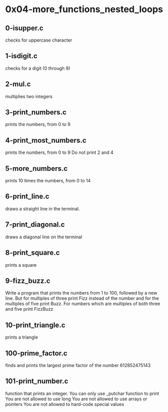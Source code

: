 # 0x04-more_functions_nested_loops

## 0-isupper.c
checks for uppercase character

## 1-isdigit.c
checks for a digit (0 through 9)

## 2-mul.c
multiplies two integers

## 3-print_numbers.c
prints the numbers, from 0 to 9

## 4-print_most_numbers.c
prints the numbers, from 0 to 9
Do not print 2 and 4

## 5-more_numbers.c
prints 10 times the numbers, from 0 to 14

## 6-print_line.c
draws a straight line in the terminal.

## 7-print_diagonal.c
draws a diagonal line on the terminal

## 8-print_square.c
prints a square

## 9-fizz_buzz.c
Write a program that prints the numbers from 1 to 100, followed by a new line.
But for multiples of three print Fizz instead of the number and for the multiples of five print Buzz.
For numbers which are multiples of both three and five print FizzBuzz

## 10-print_triangle.c
prints a triangle

## 100-prime_factor.c
finds and prints the largest prime factor of the number 612852475143

## 101-print_number.c
function that prints an integer.
You can only use _putchar function to print
You are not allowed to use long
You are not allowed to use arrays or pointers
You are not allowed to hard-code special values